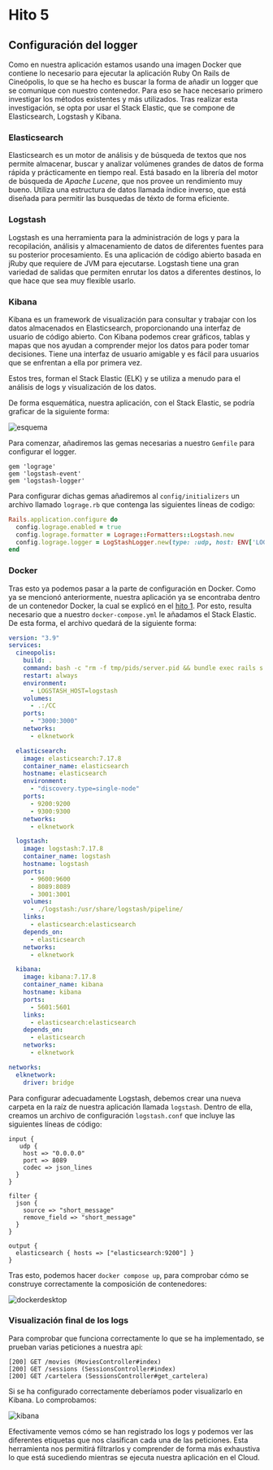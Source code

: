 # Hito 5

## Configuración del logger

Como en nuestra aplicación estamos usando una imagen Docker que contiene lo necesario para ejecutar la aplicación Ruby On Rails de Cineópolis, lo que se ha hecho es buscar la forma de añadir un logger que se comunique con nuestro contenedor. Para eso se hace necesario primero investigar los métodos existentes y más utilizados. Tras realizar esta investigación, se opta por usar el Stack Elastic, que se compone de Elasticsearch, Logstash y Kibana.

### Elasticsearch

Elasticsearch es un motor de análisis y de búsqueda de textos que nos permite almacenar, buscar y analizar volúmenes grandes de datos de forma rápida y prácticamente en tiempo real. Está basado en la librería del motor de búsqueda de _Apache Lucene_, que nos provee un rendimiento muy bueno. Utiliza una estructura de datos llamada índice inverso, que está diseñada para permitir las busquedas de téxto de forma eficiente.

### Logstash

Logstash es una herramienta para la administración de logs y para la recopilación, análisis y almacenamiento de datos de diferentes fuentes para su posterior procesamiento. Es una aplicación de código abierto basada en jRuby que requiere de JVM para ejecutarse. Logstash tiene una gran variedad de salidas que permiten enrutar los datos a diferentes destinos, lo que hace que sea muy flexible usarlo.

### Kibana

Kibana es un framework de visualización para consultar y trabajar con los datos almacenados en Elasticsearch, proporcionando una interfaz de usuario de código abierto. Con Kibana podemos crear gráficos, tablas y mapas que nos ayudan a comprender mejor los datos para poder tomar decisiones. Tiene una interfaz de usuario amigable y es fácil para usuarios que se enfrentan a ella por primera vez.

Estos tres, forman el Stack Elastic (ELK) y se utiliza a menudo para el análisis de logs y visualización de los datos.

De forma esquemática, nuestra aplicación, con el Stack Elastic, se podría graficar de la siguiente forma:

![esquema](hito5/logs_diagram.png)

Para comenzar, añadiremos las gemas necesarias a nuestro `Gemfile` para configurar el logger.

```
gem 'lograge'
gem 'logstash-event'
gem 'logstash-logger'
```

Para configurar dichas gemas añadiremos al `config/initializers` un archivo llamado `lograge.rb` que contenga las siguientes líneas de codigo:

```ruby
Rails.application.configure do
  config.lograge.enabled = true
  config.lograge.formatter = Lograge::Formatters::Logstash.new
  config.lograge.logger = LogStashLogger.new(type: :udp, host: ENV['LOGSTASH_HOST'], port: 8089)
end
```

### Docker

Tras esto ya podemos pasar a la parte de configuración en Docker. Como ya se mencionó anteriormente, nuestra aplicación ya se encontraba dentro de un contenedor Docker, la cual se explicó en el [hito 1](1_instalacion.md). Por esto, resulta necesario que a nuestro `docker-compose.yml` le añadamos el Stack Elastic. De esta forma, el archivo quedará de la siguiente forma:

```yaml
version: "3.9"
services:
  cineopolis:
    build: .
    command: bash -c "rm -f tmp/pids/server.pid && bundle exec rails s -p 3000 -b '0.0.0.0'"
    restart: always
    environment:
      - LOGSTASH_HOST=logstash
    volumes:
      - .:/CC
    ports:
      - "3000:3000"
    networks:
      - elknetwork

  elasticsearch:
    image: elasticsearch:7.17.8
    container_name: elasticsearch
    hostname: elasticsearch
    environment:
      - "discovery.type=single-node"
    ports:
      - 9200:9200
      - 9300:9300
    networks:
      - elknetwork

  logstash:
    image: logstash:7.17.8
    container_name: logstash
    hostname: logstash
    ports:
      - 9600:9600
      - 8089:8089
      - 3001:3001
    volumes:
      - ./logstash:/usr/share/logstash/pipeline/
    links:
      - elasticsearch:elasticsearch
    depends_on:
      - elasticsearch
    networks:
      - elknetwork

  kibana:
    image: kibana:7.17.8
    container_name: kibana
    hostname: kibana
    ports:
      - 5601:5601
    links:
      - elasticsearch:elasticsearch
    depends_on:
      - elasticsearch
    networks:
      - elknetwork

networks:
  elknetwork:
    driver: bridge
```

Para configurar adecuadamente Logstash, debemos crear una nueva carpeta en la raíz de nuestra aplicación llamada `logstash`. Dentro de ella, creamos un archivo de configuración `logstash.conf` que incluye las siguientes líneas de código:

```logstash
input {
   udp {
    host => "0.0.0.0"
    port => 8089
    codec => json_lines
  }
}

filter {
  json {
    source => "short_message"
    remove_field => "short_message"
  }
}

output {
  elasticsearch { hosts => ["elasticsearch:9200"] }
}
```

Tras esto, podemos hacer `docker compose up`, para comprobar cómo se construye correctamente la composición de contenedores:

![dockerdesktop](hito5/dockerdesktop.png)

### Visualización final de los logs

Para comprobar que funciona correctamente lo que se ha implementado, se prueban varias peticiones a nuestra api:

```
[200] GET /movies (MoviesController#index)
[200] GET /sessions (SessionsController#index)
[200] GET /cartelera (SessionsController#get_cartelera)
```

Si se ha configurado correctamente deberíamos poder visualizarlo en Kibana. Lo comprobamos:

![kibana](hito5/kibana.png)

Efectivamente vemos cómo se han registrado los logs y podemos ver las diferentes etiquetas que nos clasifican cada una de las peticiones. Esta herramienta nos permitirá filtrarlos y comprender de forma más exhaustiva lo que está sucediendo mientras se ejecuta nuestra aplicación en el Cloud.